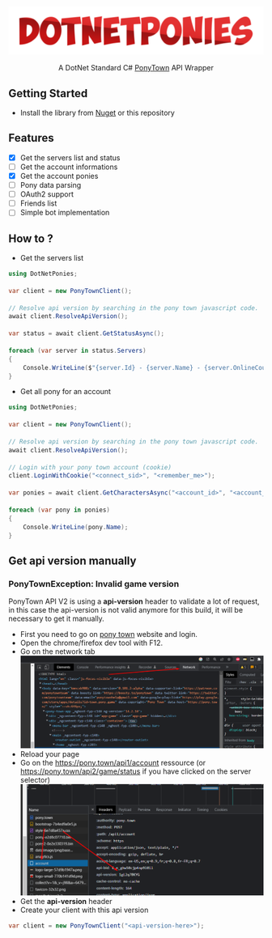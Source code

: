 <div align="center">
    <img src="images/logo.png" alt="DNP Logo"/>
    <p>A DotNet Standard C# <a href="https://pony.town/">PonyTown</a> API Wrapper</p>
</div>


## Getting Started
- Install the library from [Nuget](https://nuget.org/packages/DotNetPonies) or this repository

## Features

- [x] Get the servers list and status
- [ ] Get the account informations
- [x] Get the account ponies
- [ ] Pony data parsing
- [ ] OAuth2 support
- [ ] Friends list
- [ ] Simple bot implementation

## How to ?

- Get the servers list
```csharp
using DotNetPonies;

var client = new PonyTownClient();

// Resolve api version by searching in the pony town javascript code.
await client.ResolveApiVersion();

var status = await client.GetStatusAsync();

foreach (var server in status.Servers)
{
    Console.WriteLine($"{server.Id} - {server.Name} - {server.OnlineCount} players");
}
```

- Get all pony for an account
```csharp
using DotNetPonies;

var client = new PonyTownClient();

// Resolve api version by searching in the pony town javascript code.
await client.ResolveApiVersion();

// Login with your pony town account (cookie)
client.LoginWithCookie("<connect_sid>", "<remember_me>");

var ponies = await client.GetCharactersAsync("<account_id>", "<account_name>");

foreach (var pony in ponies)
{
    Console.WriteLine(pony.Name);
}
```

## Get api version manually

###  PonyTownException: Invalid game version

PonyTown API V2 is using a **api-version** header to validate a lot of request, in this case the api-version is not valid anymore for this build, it will be necessary to get it manually.

- First you need to go on [pony town](https://pony.town/) website and login.
- Open the chrome/firefox dev tool with F12.
- Go on the network tab
![](images/001.png)
- Reload your page
- Go on the https://pony.town/api1/account ressource (or https://pony.town/api2/game/status if you have clicked on the server selector)
![](images/002.png)
- Get the **api-version** header
- Create your client with this api version
```csharp
var client = new PonyTownClient("<api-version-here>");
```